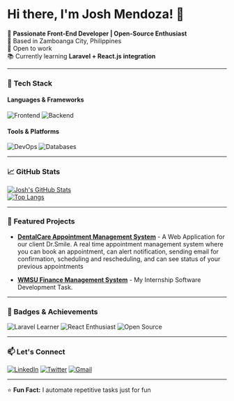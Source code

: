 # Hi there, I'm Josh Mendoza! 👋

🚀 **Passionate Front-End Developer | Open-Source Enthusiast**  
📍 Based in Zamboanga City, Philippines  
💼 Open to work  
📚 Currently learning **Laravel + React.js integration**  

---

### 🔧 **Tech Stack**
#### **Languages & Frameworks**
![Frontend](https://skillicons.dev/icons?i=html,css,js,ts,react,nextjs,tailwind&theme=light)
![Backend](https://skillicons.dev/icons?i=php,laravel,nodejs,python,java&theme=light)

#### **Tools & Platforms**
![DevOps](https://skillicons.dev/icons?i=git,github,docker,aws,figma,vscode&theme=light)
![Databases](https://skillicons.dev/icons?i=mysql,mongodb,postgresql&theme=light)

---

### 📈 **GitHub Stats**
[![Josh's GitHub Stats](https://github-readme-stats.vercel.app/api?username=Iamsanji&show_icons=true&theme=radical&hide_border=true)](https://github.com/Iamsanji)  
[![Top Langs](https://github-readme-stats.vercel.app/api/top-langs/?username=Iamsanji&layout=compact&theme=radical&hide_border=true)](https://github.com/Iamsanji)  

---

### 🚀 **Featured Projects**
- **[DentalCare Appointment Management System](https://github.com/Iamsanji/repo)** - A Web Application for our client Dr.Smile. A real time appointment management system where you can book an appointment, can alert notification, sending email for confirmation, scheduling and rescheduling, and can see status of your previous appointments
  
- **[WMSU Finance Management System](https://github.com/Iamsanji/repo)** - My Internship Software Development Task.

---

### 🌟 **Badges & Achievements**
![Laravel Learner](https://img.shields.io/badge/Laravel-FF2D20?style=for-the-badge&logo=laravel&logoColor=white)
![React Enthusiast](https://img.shields.io/badge/React-61DAFB?style=for-the-badge&logo=react&logoColor=black)
![Open Source](https://img.shields.io/badge/Open%20Source-0D2636?style=for-the-badge&logo=githubsponsors&logoColor=white)

---

### 📫 **Let's Connect**
[![LinkedIn](https://img.shields.io/badge/LinkedIn-0077B5?style=for-the-badge&logo=linkedin&logoColor=white)](https://linkedin.com/in/yourprofile)
[![Twitter](https://img.shields.io/badge/Twitter-1DA1F2?style=for-the-badge&logo=twitter&logoColor=white)](https://twitter.com/yourhandle)
[![Gmail](https://img.shields.io/badge/Gmail-D14836?style=for-the-badge&logo=gmail&logoColor=white)](mailto:youremail@gmail.com)

---

⭐ **Fun Fact:** I automate repetitive tasks just for fun
